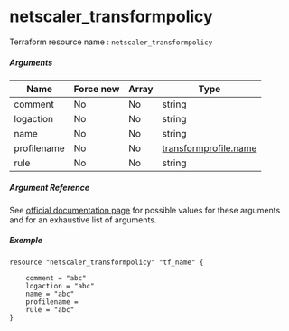 # netscaler_transformpolicy

Terraform resource name : ```netscaler_transformpolicy```

##### Arguments

| Name | Force new | Array | Type |
|----|----|----|----|
|comment|No|No|string|
|logaction|No|No|string|
|name|No|No|string|
|profilename|No|No|[transformprofile.name](/doc/resources/transformprofile.md)|
|rule|No|No|string|

##### Argument Reference

See [official documentation page](https://developer-docs.citrix.com/projects/netscaler-nitro-api/en/11.0/configuration/transform/transformpolicy/transformpolicy/) for possible values for these arguments and for an exhaustive list of arguments.

##### Exemple

```
resource "netscaler_transformpolicy" "tf_name" {

    comment = "abc"
    logaction = "abc"
    name = "abc"
    profilename = 
    rule = "abc"
}
```

